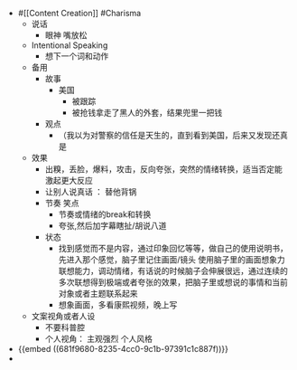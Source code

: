- #[[Content Creation]] #Charisma
	- 说话
		- 眼神 嘴放松
	- Intentional Speaking
		- 想下一个词和动作
	- 备用
		- 故事
			- 美国
				- 被跟踪
				- 被抢钱拿走了黑人的外套，结果兜里一把钱
		- 观点
			- （我以为对警察的信任是天生的，直到看到美国，后来又发现还真是
	- 效果
		- 出糗，丢脸，爆料，攻击，反向夸张，突然的情绪转换，适当否定能激起更大反应
		- 让别人说真话 ： 替他背锅
		- 节奏 笑点
			- 节奏或情绪的break和转换
			- 夸张,然后加字幕瞎扯/胡说八道
		- 状态
			- 找到感觉而不是内容，通过印象回忆等等，做自己的使用说明书，先进入那个感觉，脑子里记住画面/镜头 使用脑子里的画面想象力联想能力，调动情绪，有话说的时候脑子会伸展很远，通过连续的多次联想得到极端或者夸张的效果，把脑子里或想说的事情和当前对象或者主题联系起来
			- 想象画面，多看康熙视频，晚上写
	- 文案视角或者人设
		- 不要科普腔
		- 个人视角： 主观强烈 个人风格
- {{embed ((681f9680-8235-4cc0-9c1b-97391c1c887f))}}
-